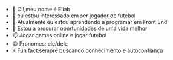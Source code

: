 - 👋 Oi!,meu nome é Eliab
- 👀 eu estou interessado em ser jogador de futebol
- 🌱 Atualmente eu estou aprendendo a programar em Front End
- 💞️ Estou a procurar oportunidades de uma vida melhor
- 📫 Jogar games online e jogar futebol
- 😄 Pronomes: ele/dele
- ⚡ Fun fact:sempre buscando conhecimento e autoconfiança

<!---
elbgab/elbgab is a ✨ special ✨ repository because its `README.md` (this file) appears on your GitHub profile.
You can click the Preview link to take a look at your changes.
--->

